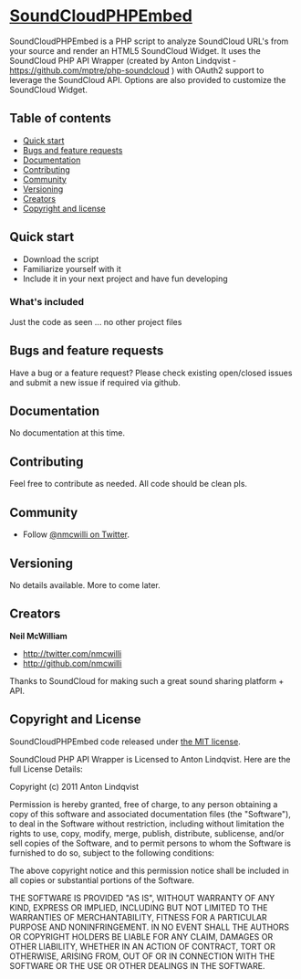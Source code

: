 # [SoundCloudPHPEmbed](http://github.com/nmcwilli/youtubeembed)

SoundCloudPHPEmbed is a PHP script to analyze SoundCloud URL's from your source and render an HTML5 SoundCloud Widget. It uses the SoundCloud PHP API Wrapper (created by Anton Lindqvist - https://github.com/mptre/php-soundcloud ) with OAuth2 support to leverage the SoundCloud API. Options are also provided to customize the SoundCloud Widget.


## Table of contents

 - [Quick start](#quick-start)
 - [Bugs and feature requests](#bugs-and-feature-requests)
 - [Documentation](#documentation)
 - [Contributing](#contributing)
 - [Community](#community)
 - [Versioning](#versioning)
 - [Creators](#creators)
 - [Copyright and license](#copyright-and-license)

## Quick start

- Download the script
- Familiarize yourself with it
- Include it in your next project and have fun developing

### What's included

Just the code as seen ... no other project files


## Bugs and feature requests

Have a bug or a feature request? Please check existing open/closed issues and submit a new issue if required via github. 


## Documentation

No documentation at this time.


## Contributing

Feel free to contribute as needed. All code should be clean pls.


## Community

- Follow [@nmcwilli on Twitter](http://twitter.com/nmcwilli).


## Versioning

No details available. More to come later.


## Creators

**Neil McWilliam**

- <http://twitter.com/nmcwilli>
- <http://github.com/nmcwilli>

Thanks to SoundCloud for making such a great sound sharing platform + API.


## Copyright and License

SoundCloudPHPEmbed code released under [the MIT license](LICENSE).


SoundCloud PHP API Wrapper is Licensed to Anton Lindqvist. Here are the full License Details:

Copyright (c) 2011 Anton Lindqvist

Permission is hereby granted, free of charge, to any person obtaining a copy of this software and associated documentation files (the "Software"), to deal in the Software without restriction, including without limitation the rights to use, copy, modify, merge, publish, distribute, sublicense, and/or sell copies of the Software, and to permit persons to whom the Software is furnished to do so, subject to the following conditions:

The above copyright notice and this permission notice shall be included in all copies or substantial portions of the Software.

THE SOFTWARE IS PROVIDED "AS IS", WITHOUT WARRANTY OF ANY KIND, EXPRESS OR IMPLIED, INCLUDING BUT NOT LIMITED TO THE WARRANTIES OF MERCHANTABILITY, FITNESS FOR A PARTICULAR PURPOSE AND NONINFRINGEMENT. IN NO EVENT SHALL THE AUTHORS OR COPYRIGHT HOLDERS BE LIABLE FOR ANY CLAIM, DAMAGES OR OTHER LIABILITY, WHETHER IN AN ACTION OF CONTRACT, TORT OR OTHERWISE, ARISING FROM, OUT OF OR IN CONNECTION WITH THE SOFTWARE OR THE USE OR OTHER DEALINGS IN THE SOFTWARE.